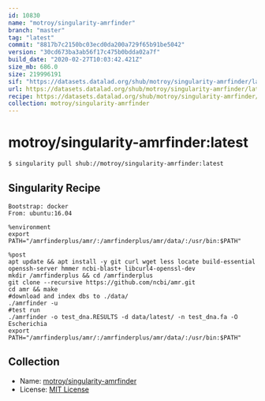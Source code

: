 ```yaml
---
id: 10830
name: "motroy/singularity-amrfinder"
branch: "master"
tag: "latest"
commit: "8817b7c2150bc03ecd0da200a729f65b91be5042"
version: "30cd673ba3ab56f17c475b0bdda02a7f"
build_date: "2020-02-27T10:03:42.421Z"
size_mb: 686.0
size: 219996191
sif: "https://datasets.datalad.org/shub/motroy/singularity-amrfinder/latest/2020-02-27-8817b7c2-30cd673b/30cd673ba3ab56f17c475b0bdda02a7f.sif"
url: https://datasets.datalad.org/shub/motroy/singularity-amrfinder/latest/2020-02-27-8817b7c2-30cd673b/
recipe: https://datasets.datalad.org/shub/motroy/singularity-amrfinder/latest/2020-02-27-8817b7c2-30cd673b/Singularity
collection: motroy/singularity-amrfinder
---
```


# motroy/singularity-amrfinder:latest

```bash
$ singularity pull shub://motroy/singularity-amrfinder:latest
```

## Singularity Recipe

```singularity
Bootstrap: docker
From: ubuntu:16.04

%environment
export PATH="/amrfinderplus/amr/:/amrfinderplus/amr/data/:/usr/bin:$PATH"

%post
apt update && apt install -y git curl wget less locate build-essential openssh-server hmmer ncbi-blast+ libcurl4-openssl-dev
mkdir /amrfinderplus && cd /amrfinderplus
git clone --recursive https://github.com/ncbi/amr.git
cd amr && make
#download and index dbs to ./data/
./amrfinder -u
#test run
./amrfinder -o test_dna.RESULTS -d data/latest/ -n test_dna.fa -O Escherichia
export PATH="/amrfinderplus/amr/:/amrfinderplus/amr/data/:/usr/bin:$PATH"
```

## Collection

 - Name: [motroy/singularity-amrfinder](https://github.com/motroy/singularity-amrfinder)
 - License: [MIT License](https://api.github.com/licenses/mit)

